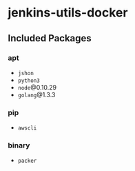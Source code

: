 # jenkins-utils-docker

## Included Packages

### apt
- `jshon`
- `python3`
- `node`@0.10.29
- `golang`@1.3.3

### pip
- `awscli`

### binary
- `packer`